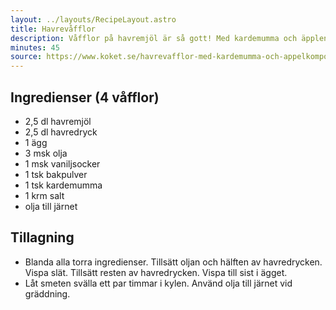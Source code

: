 ```yaml
---
layout: ../layouts/RecipeLayout.astro
title: Havrevåfflor
description: Våfflor på havremjöl är så gott! Med kardemumma och äpplen blir det en nyttig efterrätt (framför allt om vaniljsockret skippas).
minutes: 45
source: https://www.koket.se/havrevafflor-med-kardemumma-och-appelkompott
---
```


## Ingredienser (4 våfflor)

- 2,5 dl havremjöl
- 2,5 dl havredryck
- 1 ägg
- 3 msk olja
- 1 msk vaniljsocker
- 1 tsk bakpulver
- 1 tsk kardemumma
- 1 krm salt
- olja till järnet

## Tillagning

- Blanda alla torra ingredienser. Tillsätt oljan och hälften av havredrycken. Vispa slät. Tillsätt resten av havredrycken. Vispa till sist i ägget.
- Låt smeten svälla ett par timmar i kylen. Använd olja till järnet vid gräddning.
